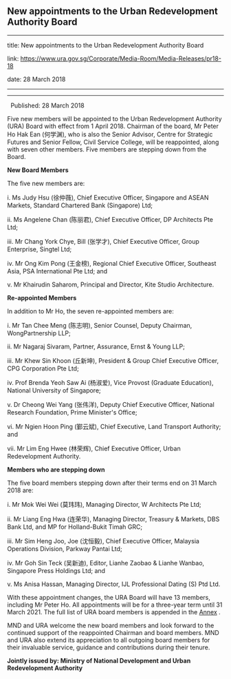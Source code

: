 ## New appointments to the Urban Redevelopment Authority Board
---
title: New appointments to the Urban Redevelopment Authority Board

link: https://www.ura.gov.sg/Corporate/Media-Room/Media-Releases/pr18-18

date: 28 March 2018

---

-----------------------------------------------------------

  Published: 28 March 2018

Five new members will be appointed to the Urban Redevelopment Authority (URA) Board with effect from 1 April 2018. Chairman of the board, Mr Peter Ho Hak Ean (何学渊), who is also the Senior Advisor, Centre for Strategic Futures and Senior Fellow, Civil Service College, will be reappointed, along with seven other members. Five members are stepping down from the Board.  
  
**New Board Members**

The five new members are:

i. Ms Judy Hsu (徐仲薇), Chief Executive Officer, Singapore and ASEAN Markets, Standard Chartered Bank (Singapore) Ltd;  
  
ii. Ms Angelene Chan (陈丽君), Chief Executive Officer, DP Architects Pte Ltd;  
  
iii. Mr Chang York Chye, Bill (张学才), Chief Executive Officer, Group Enterprise, Singtel Ltd;  
  
iv. Mr Ong Kim Pong (王金榜), Regional Chief Executive Officer, Southeast Asia, PSA International Pte Ltd; and  
  
v. Mr Khairudin Saharom, Principal and Director, Kite Studio Architecture.  
  
**Re-appointed Members**

In addition to Mr Ho, the seven re-appointed members are:

i. Mr Tan Chee Meng (陈志明), Senior Counsel, Deputy Chairman, WongPartnership LLP;  
  
ii. Mr Nagaraj Sivaram, Partner, Assurance, Ernst & Young LLP;  
  
iii. Mr Khew Sin Khoon (丘新坤), President & Group Chief Executive Officer, CPG Corporation Pte Ltd;  
  
iv. Prof Brenda Yeoh Saw Ai (杨淑爱), Vice Provost (Graduate Education), National University of Singapore;  
  
v. Dr Cheong Wei Yang (张伟洋), Deputy Chief Executive Officer, National Research Foundation, Prime Minister's Office;  
  
vi. Mr Ngien Hoon Ping (鄞云斌), Chief Executive, Land Transport Authority; and  
  
vii. Mr Lim Eng Hwee (林荣辉), Chief Executive Officer, Urban Redevelopment Authority.  
  
**Members who are stepping down**

The five board members stepping down after their terms end on 31 March 2018 are:  
  
i. Mr Mok Wei Wei (莫玮玮), Managing Director, W Architects Pte Ltd;  
  
ii. Mr Liang Eng Hwa (连荣华), Managing Director, Treasury & Markets, DBS Bank Ltd, and MP for Holland-Bukit Timah GRC;  
  
iii. Mr Sim Heng Joo, Joe (沈恒毅), Chief Executive Officer, Malaysia Operations Division, Parkway Pantai Ltd;  
  
iv. Mr Goh Sin Teck (吴新迪), Editor, Lianhe Zaobao & Lianhe Wanbao, Singapore Press Holdings Ltd; and  
  
v. Ms Anisa Hassan, Managing Director, IJL Professional Dating (S) Ptd Ltd.  
  
With these appointment changes, the URA Board will have 13 members, including Mr Peter Ho. All appointments will be for a three-year term until 31 March 2021. The full list of URA board members is appended in the [Annex](https://www.ura.gov.sg/-/media/Corporate/Media-Room/2018/Mar/pr18-18a\(2\).pdf) .  
  
MND and URA welcome the new board members and look forward to the continued support of the reappointed Chairman and board members. MND and URA also extend its appreciation to all outgoing board members for their invaluable service, guidance and contributions during their tenure.



**Jointly issued by: Ministry of National Development and Urban Redevelopment Authority**